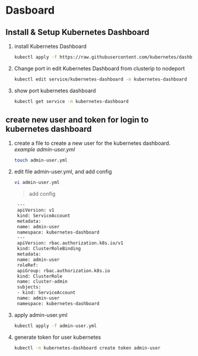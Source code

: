 # Dasboard

## Install & Setup Kubernetes Dashboard

1. install Kubernetes Dashboard

   ```sh
   kubectl apply -f https://raw.githubusercontent.com/kubernetes/dashboard/v2.7.0/aio/deploy/recommended.yaml
   ```

2. Change port in edit Kubernetes Dashboard from clusterip to nodeport

   ```sh
   kubectl edit service/kubernetes-dashboard -n kubernetes-dashboard
   ```

3. show port kubernetes dashboard

   ```sh
   kubectl get service -n kubernetes-dashboard
   ```

## create new user and token for login to kubernetes dashboard

1. create a file to create a new user for the kubernetes dashboard. *example admin-user.yml*

   ```sh
   touch admin-user.yml
   ```

2. edit file admin-user.yml, and add config

   ```sh
   vi admin-user.yml
   ```

   > add config

   ```sh
    ---
    apiVersion: v1
    kind: ServiceAccount
    metadata:
    name: admin-user
    namespace: kubernetes-dashboard
    ---
    apiVersion: rbac.authorization.k8s.io/v1
    kind: ClusterRoleBinding
    metadata:
    name: admin-user
    roleRef:
    apiGroup: rbac.authorization.k8s.io
    kind: ClusterRole
    name: cluster-admin
    subjects:
    - kind: ServiceAccount
    name: admin-user
    namespace: kubernetes-dashboard
   ```

3. apply admin-user.yml

   ```sh
   kubectl apply -f admin-user.yml
   ```

4. generate token for user kubernetes

   ```sh
   kubectl -n kubernetes-dashboard create token admin-user
   ```
